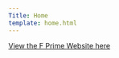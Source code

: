 ```yaml
---
Title: Home
template: home.html
---
```


[View the F Prime Website here](https://fprime.jpl.nasa.gov/latest/)